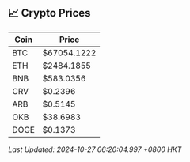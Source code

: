 ## 📈 Crypto Prices

| Coin | Price |
| ---- | ----- |
| BTC | $67054.1222 |
| ETH | $2484.1855 |
| BNB | $583.0356 |
| CRV | $0.2396 |
| ARB | $0.5145 |
| OKB | $38.6983 |
| DOGE | $0.1373 |

_Last Updated: 2024-10-27 06:20:04.997 +0800 HKT_